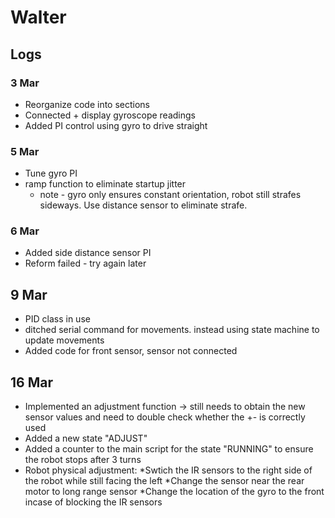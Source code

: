 # Walter

## Logs

### 3 Mar
  * Reorganize code into sections
  * Connected + display gyroscope readings
  * Added PI control using gyro to drive straight 

### 5 Mar
  * Tune gyro PI
  * ramp function to eliminate startup jitter
    * note - gyro only ensures constant orientation, robot still strafes sideways. Use distance sensor to eliminate strafe.

### 6 Mar
  * Added side distance sensor PI
  * Reform failed - try again later

## 9 Mar
  * PID class in use
  * ditched serial command for movements. instead using state machine to update movements
  * Added code for front sensor, sensor not connected


## 16 Mar
  * Implemented an adjustment function -> still needs to obtain the new sensor values and need to double check whether the +- is correctly used
  * Added a new state "ADJUST"
  * Added a counter to the main script for the state "RUNNING" to ensure the robot stops after 3 turns
  * Robot physical adjustment:
    *Swtich the IR sensors to the right side of the robot while still facing the left
    *Change the sensor near the rear motor to long range sensor
    *Change the location of the gyro to the front incase of blocking the IR sensors
